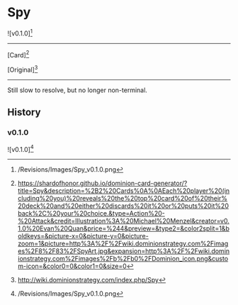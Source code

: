 # Spy

![v0.1.0][^v0.1.0]

---

[Card][^Card]

[Original][^Original]

---

Still slow to resolve, but no longer non-terminal.

## History

### v0.1.0

![v0.1.0][^v0.1.0]

[^v0.1.0]: /Revisions/Images/Spy_v0.1.0.png
[^Card]: https://shardofhonor.github.io/dominion-card-generator/?title=Spy&description=%2B2%20Cards%0A%0AEach%20player%20(including%20you)%20reveals%20the%20top%20card%20of%20their%20deck%20and%20either%20discards%20it%20or%20puts%20it%20back%2C%20your%20choice.&type=Action%20-%20Attack&credit=Illustration%3A%20Michael%20Menzel&creator=v0.1.0%20Evan%20Quan&price=%244&preview=&type2=&color2split=1&boldkeys=&picture-x=0&picture-y=0&picture-zoom=1&picture=http%3A%2F%2Fwiki.dominionstrategy.com%2Fimages%2F8%2F83%2FSpyArt.jpg&expansion=http%3A%2F%2Fwiki.dominionstrategy.com%2Fimages%2Fb%2Fb0%2FDominion_icon.png&custom-icon=&color0=0&color1=0&size=0
[^Original]: http://wiki.dominionstrategy.com/index.php/Spy
